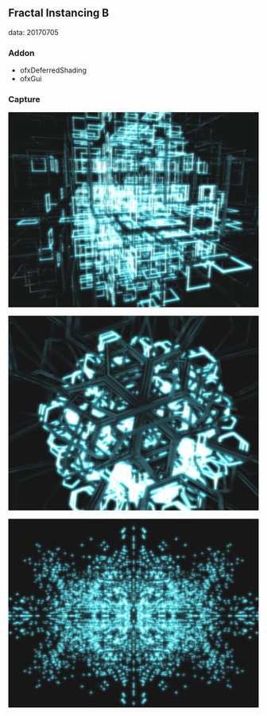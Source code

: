 ## Fractal Instancing B
data: 20170705

### Addon
* ofxDeferredShading
* ofxGui

### Capture
![1](./bin/screenshot1.png)

![2](./bin/screenshot2.png)

![3](./bin/screenshot3.png)

